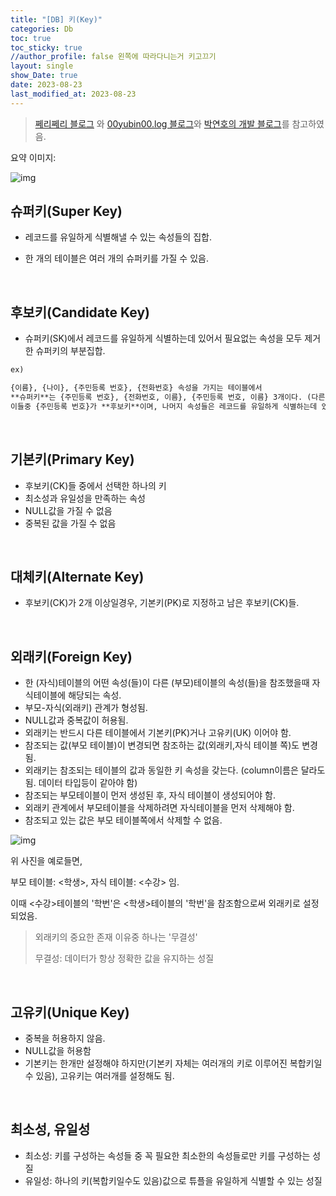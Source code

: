 ```yaml
---
title: "[DB] 키(Key)"
categories: Db
toc: true
toc_sticky: true
//author_profile: false 왼쪽에 따라다니는거 키고끄기
layout: single
show_Date: true
date: 2023-08-23
last_modified_at: 2023-08-23
---
```


> [쩨리쩨리 블로그](https://jerryjerryjerry.tistory.com/49) 와 [00yubin00.log 블로그](https://velog.io/@00yubin00/DB-%ED%82%A4%EC%9D%98-%EC%A2%85%EB%A5%98-%EC%8A%88%ED%8D%BC%ED%82%A4-%ED%9B%84%EB%B3%B4%ED%82%A4-%EA%B8%B0%EB%B3%B8%ED%82%A4-%EB%8C%80%EC%B2%B4%ED%82%A4-%EC%99%B8%EB%9E%98%ED%82%A4#5-%EC%99%B8%EB%9E%98%ED%82%A4-foreign-key)와 [박연호의 개발 블로그](https://kosaf04pyh.tistory.com/201)를 참고하였음.

요약 이미지:

![img](https://blog.kakaocdn.net/dn/74FZR/btqClyMJ0sx/ay7x7W2V3cWukTMoyYHp51/img.png)

## 슈퍼키(Super Key)

- 레코드를 유일하게 식별해낼 수 있는 속성들의 집합.

- 한 개의 테이블은 여러 개의 슈퍼키를 가질 수 있음.

<br>





## 후보키(Candidate Key)

- 슈퍼키(SK)에서 레코드를 유일하게 식별하는데 있어서 필요없는 속성을 모두 제거한 슈퍼키의 부분집합.

```markdown
ex)

{이름}, {나이}, {주민등록 번호}, {전화번호} 속성을 가지는 테이블에서 
**슈퍼키**는 {주민등록 번호}, {전화번호, 이름}, {주민등록 번호, 이름} 3개이다. (다른 조합도 가능)
이들중 {주민등록 번호}가 **후보키**이며, 나머지 속성들은 레코드를 유일하게 식별하는데 있어서는 필요없는 속성들이다.
```

<br>





## 기본키(Primary Key)

- 후보키(CK)들 중에서 선택한 하나의 키
- 최소성과 유일성을 만족하는 속성
- NULL값을 가질 수 없음
- 중복된 값을 가질 수 없음

<br>





## 대체키(Alternate Key)

- 후보키(CK)가 2개 이상일경우, 기본키(PK)로 지정하고 남은 후보키(CK)들.

<br>





## 외래키(Foreign Key)

- 한 (자식)테이블의 어떤 속성(들)이 다른 (부모)테이블의 속성(들)을 참조했을때 자식테이블에 해당되는 속성. 
- 부모-자식(외래키) 관계가 형성됨.
- NULL값과 중복값이 허용됨.
- 외래키는 반드시 다른 테이블에서 기본키(PK)거나 고유키(UK) 이어야 함.
- 참조되는 값(부모 테이블)이 변경되면 참조하는 값(외래키,자식 테이블 쪽)도 변경됨.
- 외래키는 참조되는 테이블의 값과 동일한 키 속성을 갖는다. (column이름은 달라도 됨. 데이터 타입등이 같아야 함)
- 참조되는 부모테이블이 먼저 생성된 후, 자식 테이블이 생성되어야 함.
- 외래키 관계에서 부모테이블을 삭제하려면 자식테이블을 먼저 삭제해야 함.
- 참조되고 있는 값은 부모 테이블쪽에서 삭제할 수 없음.

![img](https://t1.daumcdn.net/cfile/tistory/998D8F4D5ADEC80301)

위 사진을 예로들면, 

부모 테이블: <학생>, 자식 테이블: <수강> 임.

이때 <수강>테이블의 '학번'은 <학생>테이블의 '학번'을 참조함으로써 외래키로 설정되었음.

> 외래키의 중요한 존재 이유중 하나는 '무결성'
>
> 무결성: 데이터가 항상 정확한 값을 유지하는 성질

<br>





## 고유키(Unique Key)

- 중복을 허용하지 않음.
- NULL값을 허용함
- 기본키는 한개만 설정해야 하지만(기본키 자체는 여러개의 키로 이루어진 복합키일수 있음), 고유키는 여러개를 설정해도 됨.

<br>





## 최소성, 유일성

- 최소성: 키를 구성하는 속성들 중 꼭 필요한 최소한의 속성들로만 키를 구성하는 성질
- 유일성: 하나의 키(복합키일수도 있음)값으로 튜플을 유일하게 식별할 수 있는 성질

